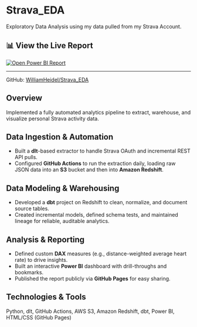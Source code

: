 # Strava_EDA
Exploratory Data Analysis using my data pulled from my Strava Account.

## 📊 View the Live Report

[![Open Power BI Report](https://img.shields.io/badge/View%20Report-PowerBI-blue)](https://app.powerbi.com/view?r=eyJrIjoiODcwZWVjMDMtMzdmMS00ZmE4LWFhMjItYTA5YzdjODg0Yjg0IiwidCI6IjNjM2VkNTUxLWFiYmUtNGExNS1hMDlhLTkzOTZiOGE3Njg5YSIsImMiOjJ9)

---

GitHub: [WilliamHeidel/Strava_EDA](https://github.com/WilliamHeidel/Strava_EDA)

## Overview

Implemented a fully automated analytics pipeline to extract, warehouse, and visualize personal Strava activity data.

## Data Ingestion & Automation

- Built a **dlt**-based extractor to handle Strava OAuth and incremental REST API pulls.
- Configured **GitHub Actions** to run the extraction daily, loading raw JSON data into an **S3** bucket and then into **Amazon Redshift**.

## Data Modeling & Warehousing

- Developed a **dbt** project on Redshift to clean, normalize, and document source tables.
- Created incremental models, defined schema tests, and maintained lineage for reliable, auditable analytics.

## Analysis & Reporting

- Defined custom **DAX** measures (e.g., distance-weighted average heart rate) to drive insights.
- Built an interactive **Power BI** dashboard with drill-throughs and bookmarks.
- Published the report publicly via **GitHub Pages** for easy sharing.

## Technologies & Tools

Python, dlt, GitHub Actions, AWS S3, Amazon Redshift, dbt, Power BI, HTML/CSS (GitHub Pages)
